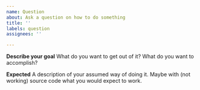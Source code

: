 ```yaml
---
name: Question
about: Ask a question on how to do something
title: ''
labels: question
assignees: ''

---
```


**Describe your goal**
What do you want to get out of it? What do you want to accomplish?

**Expected**
A description of your assumed way of doing it. Maybe with (not working) source code what you would expect to work.
